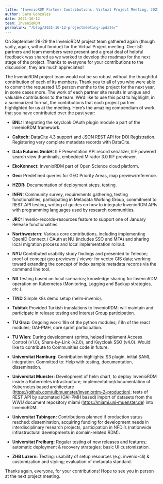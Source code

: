 ```yaml
---
title: "InvenioRDM Partner Contributions: Virtual Project Meeting, 2021"
author: Sara Gonzales
date: 2021-10-12
team: InvenioRDM
permalink: "/blog/2021-10-12-projectmeeting-update/"
---
```


On September 28-29 the InvenioRDM project team gathered again (though sadly, again, without fondue) for the Virtual Project meeting. Over 50 partners and team members were present and a great deal of helpful feedback was shared as we worked to develop the roadmap for the next stage of the project. Thanks to everyone for your contributions to the discussion, they are much appreciated!

The InvenioRDM project team would not be so robust without the thoughtful contribution of each of its members. Thank you to all of you who were able to commit the requested 1.5 person months to the project for the next year, in some cases more. The work of each partner site results in unique and valuable contributions to the team. We’d like to use this post to highlight, in a summarized format, the contributions that each project partner highlighted for us at the meeting. Here’s the amazing compendium of work that you have contributed over the past year:


- **BNL:** Integrating the keycloak OAuth plugin module a part of the InvenioRDM framework.

- **Caltech:** DataCite 4.3 support and JSON REST API for DOI Registration. Registering very complete metadata records with DataCite.

- **Data Futures GmbH:** IIIF Presentation API record serializer, IIIF powered search view thumbnails, embedded Mirador 3.0 IIIF previewer.

- **EkoKonnect:** InvenioRDM part of Open Science cloud platform.

- **Geo:** Predefined queries for GEO Priority Areas, map preview/reference.

- **HZDR:** Documentation of deployment steps, testing.

- **INFN:** Community survey, requirements gathering, testing functionalities, participating in Metadata Working Group, commitment to REST API testing, writing of guides on how to integrate InvenioRDM APIs with programming languages used by research communities.

- **JRC:** Invenio-records-resources feature to support one of January Release functionalities.

- **Northwestern:** Various core contributions, including implementing OpenID Connect / OAuth at NU (includes SSO and MFA) and sharing local migration process and local implementation rollout.

- **NYU** Contributed usability study findings and presented to Telecon; proof of concept geo previewer / viewer for vector GIS data; working toward extending the concept of index sample metadata records via the command line tool.

- **NII** Testing based on local scenarios; knowledge sharing for InvenioRDM operation on Kubernetes (Monitoring, Logging and Backup strategies, etc.).

- **TIND** Simple k8s demo setup (helm-invenio).

- **Tubitak** Provided Turkish translations to InvenioRDM; will maintain and participate in release testing and Interest Group participation.

- **TU Graz:** Ongoing work: 18n of the python modules; i18n of the react modules; OAI-PMH, core sprint participation.

- **TU Wien:** During development sprints, helped implement Access Control (v1.0), Share-by-Link (v2.0), and Keycloak SSO (v4.0). Would like to contribute to Communities code in future.

- **Universitat Hamburg:** Contribution highlights: S3 plugin, initial SAML integration. Committed to: Help with testing, documentation, dissemination.

- **Universitat Munster:** Development of helm chart, to deploy InvenioRDM inside a Kubernetes infrastructure; implementation/documentation of Kubernetes based architecture (https://github.com/ulbmuenster/inveniordm-2-production); tests of REST API by automated (OAI-PMH based) import of datasets from the WWU document repository miami (https://miami.uni-muenster.de) into InvenioRDM.

- **Universitat Tubingen:** Contributions planned if production status reached: dissemination, acquiring funding for development needs in interdisciplinary research projects, participation in NFDI’s (nationwide infrastructural developments in domain-related RDM).

- **Universitat Freiburg:** Regular testing of new releases and features; automatic deployment & recovery strategies; basic UI customization.

- **ZHB Luzern:** Testing: usability of setup resources (e.g. invenio-cli) & customization and styling; evaluation of metadata standard.


Thanks again, everyone, for your contributions! Hope to see you in person at the next project meeting.